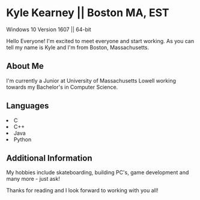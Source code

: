 # Kyle Kearney || Boston MA, EST
Windows 10 Version 1607 || 64-bit

Hello Everyone! I'm excited to meet everyone and start working.
As you can tell my name is Kyle and I'm from Boston, Massachusetts. 

## About Me

I'm currently a Junior at University of Massachusetts Lowell working towards my Bachelor's in Computer Science.

## Languages
<li> C <li> C++ <li> Java <li> Python </li>

## Additional Information
My hobbies include skateboarding, building PC's, game development and many more - just ask!



Thanks for reading and I look forward to working with you all!

